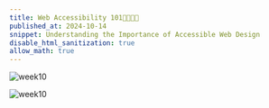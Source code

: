 ```yaml
---
title: Web Accessibility 101📖🔎🧮📍
published_at: 2024-10-14
snippet: Understanding the Importance of Accessible Web Design
disable_html_sanitization: true
allow_math: true
---
```



![week10](week10empat.jpeg)

![week10](week10lima.jpeg)